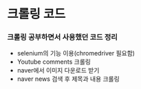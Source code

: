 # 크롤링 코드

### 크롤링 공부하면서 사용했던 코드 정리
 
 - selenium의 기능 이용(chromedriver 필요함)
 - Youtube comments 크롤링
 - naver에서 이미지 다운로드 받기 
 - naver news 검색 후 제목과 내용 크롤링
